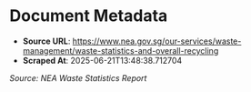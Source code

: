 # Document Metadata

- **Source URL**: https://www.nea.gov.sg/our-services/waste-management/waste-statistics-and-overall-recycling
- **Scraped At**: 2025-06-21T13:48:38.712704

*Source: NEA Waste Statistics Report*
